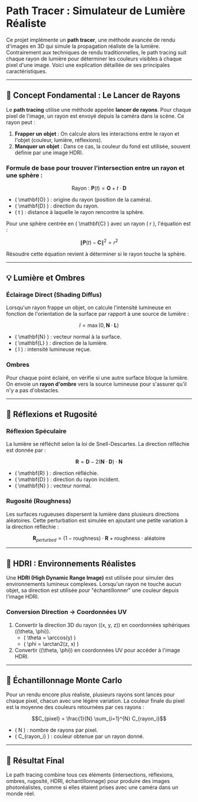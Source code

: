 # Path Tracer : Simulateur de Lumière Réaliste

Ce projet implémente un **path tracer**, une méthode avancée de rendu d'images en 3D qui simule la propagation réaliste de la lumière. Contrairement aux techniques de rendu traditionnelles, le path tracing suit chaque rayon de lumière pour déterminer les couleurs visibles à chaque pixel d'une image. Voici une explication détaillée de ses principales caractéristiques.

---

## 🎯 Concept Fondamental : Le Lancer de Rayons

Le **path tracing** utilise une méthode appelée **lancer de rayons**. Pour chaque pixel de l'image, un rayon est envoyé depuis la caméra dans la scène. Ce rayon peut :
1. **Frapper un objet** : On calcule alors les interactions entre le rayon et l'objet (couleur, lumière, réflexions).
2. **Manquer un objet** : Dans ce cas, la couleur du fond est utilisée, souvent définie par une image HDRI.

### Formule de base pour trouver l'intersection entre un rayon et une sphère :
```math
\text{Rayon : } \mathbf{P}(t) = \mathbf{O} + t \cdot \mathbf{D}
```
- \( \mathbf{O} \) : origine du rayon (position de la caméra).
- \( \mathbf{D} \) : direction du rayon.
- \( t \) : distance à laquelle le rayon rencontre la sphère.

Pour une sphère centrée en \( \mathbf{C} \) avec un rayon \( r \), l'équation est :
```math
\|\mathbf{P}(t) - \mathbf{C}\|^2 = r^2
```
Résoudre cette équation revient à déterminer si le rayon touche la sphère.

---

## 💡 Lumière et Ombres

### Éclairage Direct (Shading Diffus)
Lorsqu'un rayon frappe un objet, on calcule l'intensité lumineuse en fonction de l'orientation de la surface par rapport à une source de lumière :
```math
I = \max(0, \mathbf{N} \cdot \mathbf{L})
```
- \( \mathbf{N} \) : vecteur normal à la surface.
- \( \mathbf{L} \) : direction de la lumière.
- \( I \) : intensité lumineuse reçue.

### Ombres
Pour chaque point éclairé, on vérifie si une autre surface bloque la lumière. On envoie un **rayon d'ombre** vers la source lumineuse pour s'assurer qu'il n'y a pas d'obstacles.

---

## 🔄 Réflexions et Rugosité

### Réflexion Spéculaire
La lumière se réfléchit selon la loi de Snell-Descartes. La direction réfléchie est donnée par :
```math
\mathbf{R} = \mathbf{D} - 2 (\mathbf{N} \cdot \mathbf{D}) \cdot \mathbf{N}
```
- \( \mathbf{R} \) : direction réfléchie.
- \( \mathbf{D} \) : direction du rayon incident.
- \( \mathbf{N} \) : vecteur normal.

### Rugosité (Roughness)
Les surfaces rugueuses dispersent la lumière dans plusieurs directions aléatoires. Cette perturbation est simulée en ajoutant une petite variation à la direction réfléchie :
```math
\mathbf{R}_{perturbed} = (1 - \text{roughness}) \cdot \mathbf{R} + \text{roughness} \cdot \text{aléatoire}
```

---

## 🌅 HDRI : Environnements Réalistes

Une **HDRI (High Dynamic Range Image)** est utilisée pour simuler des environnements lumineux complexes. Lorsqu'un rayon ne touche aucun objet, sa direction est utilisée pour "échantillonner" une couleur depuis l'image HDRI.

### Conversion Direction → Coordonnées UV
1. Convertir la direction 3D du rayon (\(x, y, z\)) en coordonnées sphériques (\(\theta, \phi\)).
   - \( \theta = \arccos(y) \)
   - \( \phi = \arctan2(z, x) \)
2. Convertir (\(\theta, \phi\)) en coordonnées UV pour accéder à l'image HDRI.

---

## 🎲 Échantillonnage Monte Carlo

Pour un rendu encore plus réaliste, plusieurs rayons sont lancés pour chaque pixel, chacun avec une légère variation. La couleur finale du pixel est la moyenne des couleurs retournées par ces rayons :
```math
C_{pixel} = \frac{1}{N} \sum_{i=1}^{N} C_{rayon_i}
```
- \( N \) : nombre de rayons par pixel.
- \( C_{rayon_i} \) : couleur obtenue par un rayon donné.

---

## 🚀 Résultat Final

Le path tracing combine tous ces éléments (intersections, réflexions, ombres, rugosité, HDRI, échantillonnage) pour produire des images photoréalistes, comme si elles étaient prises avec une caméra dans un monde réel.
